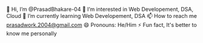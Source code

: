 👋 Hi, I’m @PrasadBhakare-04
👀 I’m interested in Web Developement, DSA, Cloud
🌱 I’m currently learning Web Developement, DSA
📫 How to reach me prasadwork.2004@gmail.com
😄 Pronouns: He/Him
⚡ Fun fact, It's better to know me personally
